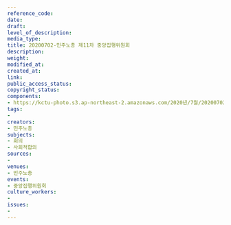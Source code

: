 ```yaml
---
reference_code: 
date: 
draft: 
level_of_description: 
media_type: 
title: 20200702-민주노총 제11차 중앙집행위원회
description: 
weight: 
modified_at: 
created_at: 
link: 
public_access_status: 
copyright_status: 
components:
- https://kctu-photo.s3.ap-northeast-2.amazonaws.com/2020년/7월/20200702-민주노총+제11차+중앙집행위원회/_CTU2113.jpg
tags:
- 
creators:
- 민주노총
subjects:
- 회의
- 사회적합의
sources:
- 
venues:
- 민주노총
events:
- 중앙집행위원회
culture_workers:
- 
issues:
- 
---
```

